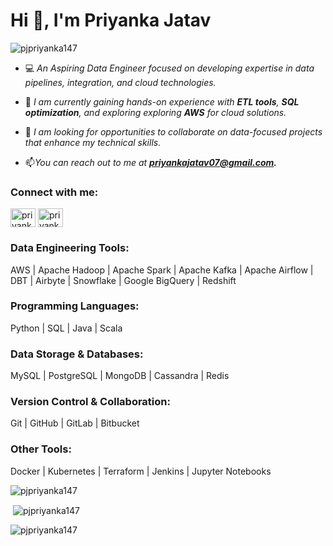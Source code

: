 <!--
**PJPriyanka147/PJPriyanka147** is a ✨ _special_ ✨ repository because its `README.md` (this file) appears on your GitHub profile.

Here are some ideas to get you started:

<h3 align="left">A Software Engineer Passionate about Coding and Solving problems, based in India.</h3>

- 🌱 I’m currently learning ...
- 👯 I’m looking to collaborate on ...
- 🤔 I’m looking for help with ...
- 💬 Ask me about ...
- 📫 How to reach me: ...
- 😄 Pronouns: ...
- ⚡ Fun fact: ...
-->
<h1 align="left">Hi 👋, I'm Priyanka Jatav</h1>


<p align="left"> <img src="https://komarev.com/ghpvc/?username=pjpriyanka147&label=Profile%20views&color=0e75b6&style=flat" alt="pjpriyanka147" /> </p>

- 💻 *An Aspiring Data Engineer focused on developing expertise in data pipelines, integration, and cloud technologies.*
  
- 🌱 *I am currently gaining hands-on experience with **ETL tools**, **SQL optimization**, and exploring exploring **AWS** for cloud solutions.*
 
- 👯 *I am looking for opportunities to collaborate on data-focused projects that enhance my technical skills.*

- 📫*You can reach out to me at **priyankajatav07@gmail.com.***
  
<h3 align="left">Connect with me:</h3>
<p align="left">
<a href="https://linkedin.com/in/priyanka-jatav-058895202" target="blank"><img align="center" src="https://raw.githubusercontent.com/rahuldkjain/github-profile-readme-generator/master/src/images/icons/Social/linked-in-alt.svg" alt="priyanka jatav" height="30" width="40" /></a>
<a href="https://instagram.com/priyankajatav._" target="blank"><img align="center" src="https://raw.githubusercontent.com/rahuldkjain/github-profile-readme-generator/master/src/images/icons/Social/instagram.svg" alt="priyankajatav._" height="30" width="40" /></a>
</p>

<h3 align="left">Data Engineering Tools:</h3>
<p align="left">
  AWS | Apache Hadoop | Apache Spark | Apache Kafka | Apache Airflow | DBT | Airbyte | Snowflake | Google BigQuery | Redshift
</p>

<h3 align="left">Programming Languages:</h3>
<p align="left">
  Python | SQL | Java | Scala
</p>

<h3 align="left">Data Storage & Databases:</h3>
<p align="left">
  MySQL | PostgreSQL | MongoDB | Cassandra | Redis
</p>

<h3 align="left">Version Control & Collaboration:</h3>
<p align="left">
  Git | GitHub | GitLab | Bitbucket
</p>

<h3 align="left">Other Tools:</h3>
<p align="left">
  Docker | Kubernetes | Terraform | Jenkins | Jupyter Notebooks
</p>



<p><img align="center" src="https://github-readme-stats.vercel.app/api/top-langs?username=pjpriyanka147&theme=midnight-purple&show_icons=true&locale=en&layout=compact" alt="pjpriyanka147" /></p>

<p>&nbsp;<img align="center" src="https://github-readme-stats.vercel.app/api?username=pjpriyanka147&theme=midnight-purple&show_icons=true&locale=en" alt="pjpriyanka147" /></p>

<p><img align="center" src="https://github-readme-streak-stats.herokuapp.com/?user=pjpriyanka147&theme=vision-friendly-dark" alt="pjpriyanka147" /></p>
